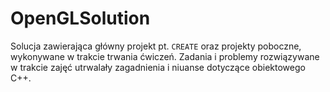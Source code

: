 # OpenGLSolution
Solucja zawierająca główny projekt pt. `CREATE` oraz projekty poboczne, wykonywane w trakcie trwania ćwiczeń. 
Zadania i problemy rozwiązywane w trakcie zajęć utrwalały zagadnienia i niuanse dotyczące obiektowego C++.
